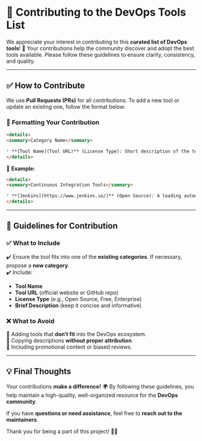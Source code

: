 # 🚀 **Contributing to the DevOps Tools List**  

We appreciate your interest in contributing to this **curated list of DevOps tools**! 🎉 Your contributions help the community discover and adopt the best tools available. Please follow these guidelines to ensure clarity, consistency, and quality.  

---  

## ✅ **How to Contribute**  

We use **Pull Requests (PRs)** for all contributions. To add a new tool or update an existing one, follow the format below:  

### 📌 **Formatting Your Contribution**  

```markdown
<details>
<summary>Category Name</summary>

* **[Tool Name](Tool URL)** (License Type): Short description of the tool.
</details>
```  

🔹 **Example:**  

```markdown
<details>
<summary>Continuous Integration Tools</summary>

* **[Jenkins](https://www.jenkins.io/)** (Open Source): A leading automation server used for building, testing, and deploying applications.
</details>
```  

---  

## 📌 **Guidelines for Contribution**  

### ✅ **What to Include**  

✔️ Ensure the tool fits into one of the **existing categories**. If necessary, propose a **new category**.  
✔️ Include:  

- **Tool Name**  
- **Tool URL** (official website or GitHub repo)  
- **License Type** (e.g., Open Source, Free, Enterprise)  
- **Brief Description** (keep it concise and informative)  

### ❌ **What to Avoid**  

🚫 Adding tools that **don’t fit** into the DevOps ecosystem.  
🚫 Copying descriptions **without proper attribution**.  
🚫 Including promotional content or biased reviews.  

---  

## 💡 **Final Thoughts**  

Your contributions **make a difference!** 🌍 By following these guidelines, you help maintain a high-quality, well-organized resource for the **DevOps community**.  

If you have **questions or need assistance**, feel free to **reach out to the maintainers**.  

Thank you for being a part of this project! 🚀✨

